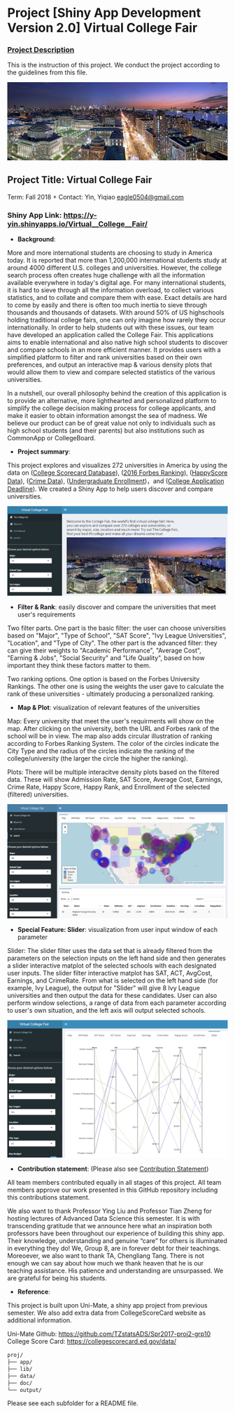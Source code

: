 # Project [Shiny App Development Version 2.0] Virtual College Fair

### [Project Description](doc/project2_desc.md)
This is the instruction of this project. We conduct the project according to the guidelines from this file. 

![screenshot](doc/figs/Columbia_Background.jpg)

## Project Title: Virtual College Fair
Term: Fall 2018
	+ Contact: Yin, Yiqiao eagle0504@gmail.com

### Shiny App Link: https://y-yin.shinyapps.io/Virtual__College__Fair/

+ **Background**: 

More and more international students are choosing to study in America today. It is reported that more than 1,200,000 international students study at around 4000 different U.S. colleges and universities. However, the college search process often creates huge challenge with all the information available everywhere in today's digital age. For many international students, it is hard to sieve through all the information overload, to collect various statistics, and to collate and compare them with ease. Exact details are hard to come by easily and there is often too much inertia to sieve through thousands and thousands of datasets. With around 50% of US highschools holding traditional college fairs, one can only imagine how rarely they occur internationally. In order to help students out with these issues, our team have developed an application called the College Fair. This applications aims to enable international and also native high school students to discover and compare schools in an more efficient manner. It provides users with a simplified platform to filter and rank universities based on their own preferences, and output an interactive map & various density plots that would allow them to view and compare selected statistics of the various universities.

In a nutshell, our overall philosophy behind the creation of this application is to provide an alternative, more lighthearted and personalized platform to simplify the college decision making process for college applicants, and make it easier to obtain information amongst the sea of madness. We believe our product can be of great value not only to individuals such as high school students (and their parents) but also institutions such as CommonApp or CollegeBoard.

+ **Project summary**: 

This project explores and visualizes 272 universities in America by using the data on ([College Scorecard Database](https://collegescorecard.ed.gov/data/documentation/)), ([2016 Forbes Ranking](data/ranking_forbes_2016.csv)), ([HappyScore Data](data/Happinessdata.csv)), ([Crime Data](data/CrimeData_final.csv)), ([Undergraduate Enrollment](/data/final5data_ACT%20Enrollment%20Crime%20Deadline_Oct5th.csv))，and ([College Application Deadline](/data/College%20Application%20Deadline_clean.csv)). We created a Shiny App to help users discover and compare universities. 

![screenshot](doc/figs/screenshot1.PNG)

+ **Filter & Rank**: easily discover and compare the universities that meet user's requirements

Two filter parts. One part is the basic filter: the user can choose universities based on "Major", "Type of School", "SAT Score", "Ivy League Universities", "Location", and "Type of City". The other part is the advanced filter: they can give their weights to "Academic Performance", "Average Cost", "Earning & Jobs", "Social Security" and "Life Quality", based on how important they think these factors matter to them. 

Two ranking options. One option is based on the Forbes University Rankings. The other one is using the weights the user gave to calculate the rank of these universities - ultimately producing a personalized ranking. 

+ **Map & Plot**: visualization of relevant features of the universities 

Map: Every university that meet the user's requirments will show on the map. After clicking on the university, both the URL and Forbes rank of the school will be in view. The map also adds circular illustration of ranking according to Forbes Ranking System. The color of the circles indicate the City Type and the radius of the circles indicate the ranking of the college/university (the larger the circle the higher the ranking). 

Plots: There will be multiple interacitve density plots based on the filtered data. These will show Admission Rate, SAT Score, Average Cost, Earnings, Crime Rate, Happy Score, Happy Rank, and Enrollment of the selected (filtered) universities.

![screenshot](doc/figs/screenshot4.png)

+ **Special Feature: Slider**: visualization from user input window of each parameter 

Slider: The slider filter uses the data set that is already filtered from the parameters on the selection inputs on the left hand side and then generates a slider interactive matplot of the selected schools with each designated user inputs. The slider filter interactive matplot has SAT, ACT, AvgCost, Earnings, and CrimeRate. From what is selected on the left hand side (for example, Ivy League), the output for "Slider" will give 8 Ivy League universities and then output the data for these candidates. User can also perform window selections, a range of data from each parameter according to user's own situation, and the left axis will output selected schools. 

![screenshot](doc/figs/screenshot3.PNG)

+ **Contribution statement**: (Please also see [Contribution Statement](doc/contribution_statement.md)) 

All team members contributed equally in all stages of this project. All team members approve our work presented in this GitHub repository including this contributions statement. 

We also want to thank Professor Ying Liu and Professor Tian Zheng for hosting lectures of Advanced Data Science this semester. It is with transcending gratitude that we announce here what an inspiration both professors have been throughout our experience of building this shiny app. Their knowledge, understanding and genuine “care” for others is illuminated in everything they do! We, Group 8, are in forever debt for their teachings. Moreoever, we also want to thank TA, Chengliang Tang. There is not enough we can say about how much we thank heaven that he is our teaching assistance. His patience and understanding are unsurpassed. We are grateful for being his students.

+ **Reference**: 

This project is built upon Uni-Mate, a shiny app project from previous semester. We also add extra data from CollegeScoreCard website as additional information.

Uni-Mate Github: https://github.com/TZstatsADS/Spr2017-proj2-grp10
College Score Card: https://collegescorecard.ed.gov/data/


```
proj/
├── app/
├── lib/
├── data/
├── doc/
└── output/
```

Please see each subfolder for a README file.

